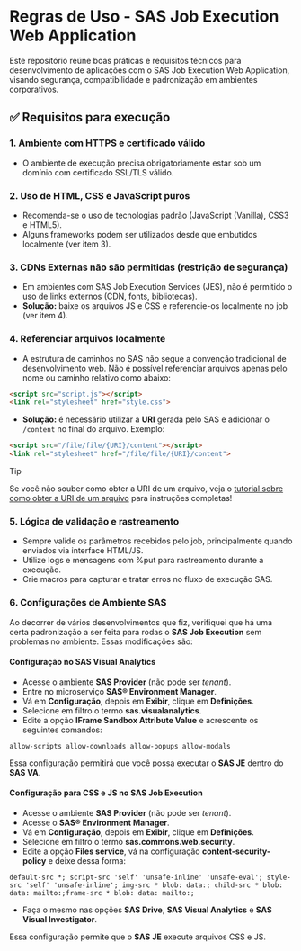 # Regras de Uso - SAS Job Execution Web Application

Este repositório reúne boas práticas e requisitos técnicos para desenvolvimento de aplicações com o SAS Job Execution Web Application, visando segurança, compatibilidade e padronização em ambientes corporativos.

## ✅ Requisitos para execução

### 1. Ambiente com HTTPS e certificado válido

- O ambiente de execução precisa obrigatoriamente estar sob um domínio com certificado SSL/TLS válido.

### 2. Uso de HTML, CSS e JavaScript puros

- Recomenda-se o uso de tecnologias padrão (JavaScript (Vanilla), CSS3 e HTML5).
- Alguns frameworks podem ser utilizados desde que embutidos localmente (ver item 3).

### 3. CDNs Externas não são permitidas (restrição de segurança)

- Em ambientes com SAS Job Execution Services (JES), não é permitido o uso de links externos (CDN, fonts, bibliotecas).
- **Solução:** baixe os arquivos JS e CSS e referencie-os localmente no job (ver item 4).

### 4. Referenciar arquivos localmente

- A estrutura de caminhos no SAS não segue a convenção tradicional de desenvolvimento web. Não é possível referenciar arquivos apenas pelo nome ou caminho relativo como abaixo:

```html
<script src="script.js"></script>
<link rel="stylesheet" href="style.css">
```

- **Solução:** é necessário utilizar a **URI** gerada pelo SAS e adicionar o `/content` no final do arquivo. Exemplo:

```html
<script src="/file/file/{URI}/content"></script>
<link rel="stylesheet" href="/file/file/{URI}/content">
```

> [!TIP]
> Se você não souber como obter a URI de um arquivo, veja o [tutorial sobre como obter a URI de um arquivo](/languages/pt-BR/tutoriais/coletar_URI_do_arquivo.md) para instruções completas!

### 5. Lógica de validação e rastreamento

- Sempre valide os parâmetros recebidos pelo job, principalmente quando enviados via interface HTML/JS.
- Utilize logs e mensagens com %put para rastreamento durante a execução.
- Crie macros para capturar e tratar erros no fluxo de execução SAS.

### 6. Configurações de Ambiente SAS

Ao decorrer de vários desenvolvimentos que fiz, verifiquei que há uma certa padronização a ser feita para rodas o **SAS Job Execution** sem problemas no ambiente. Essas modificações são:

#### Configuração no SAS Visual Analytics

- Acesse o ambiente **SAS Provider** (não pode ser *tenant*).
- Entre no microserviço **SAS® Environment Manager**.
- Vá em **Configuração**, depois em **Exibir**, clique em **Definições**.
- Selecione em filtro o termo **sas.visualanalytics**.
- Edite a opção **IFrame Sandbox Attribute Value** e acrescente os seguintes comandos:

```plaintext
allow-scripts allow-downloads allow-popups allow-modals
```

Essa configuração permitirá que você possa executar o **SAS JE** dentro do **SAS VA**.

#### Configuração para CSS e JS no SAS Job Execution

- Acesse o ambiente **SAS Provider** (não pode ser *tenant*).
- Acesse o **SAS® Environment Manager**.
- Vá em **Configuração**, depois em **Exibir**, clique em **Definições**.
- Selecione em filtro o termo **sas.commons.web.security**.
- Edite a opção **Files service**, vá na configuração **content-security-policy** e deixe dessa forma:

```plaintext
default-src *; script-src 'self' 'unsafe-inline' 'unsafe-eval'; style-src 'self' 'unsafe-inline'; img-src * blob: data:; child-src * blob: data: mailto:;frame-src * blob: data: mailto:;
```

- Faça o mesmo nas opções **SAS Drive**, **SAS Visual Analytics** e **SAS Visual Investigator**.

Essa configuração permite que o **SAS JE** execute arquivos CSS e JS.